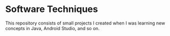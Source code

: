 # Software Techniques

This repository consists of small projects I created when I was learning new concepts in Java, Android Studio, and so on. 
